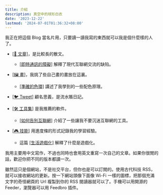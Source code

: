 ```yaml
---
title: 介紹 
description: 真空中的球形白衣
date: '2023-12-22'
lastmod: '2024-07-01T01:36:32+08:00'
---
```

我正在把這個 Blog 當名片用，只要讀一讀我寫的東西就可以我是個什麼樣的人了。

- [[📝 文章]](/zh/posts)，是比較長的散文。
    - [[即時通訊的障礙]](/zh/posts/instant-messaging) 解釋了現代互聯網交流的缺陷。

- [[🖼️ 畫]](/zh/gallery)，我挑了些自己畫的畫放在這裏。
    - [[準確的色環]](/zh/gallery/accurate-colour-wheel) 講述了我學到的一些配色原理。

- [[🐦 Tweet]](/zh/tweet) 顧名思義，是流水賬日記。

- [[🛠️ 工具集]](/zh/toolbox) 是我推薦的軟件。
    - [[如何告別互聯網]](/zh/toolbox/say-goodbye-to-internet/) 介紹了一些讓我不要沉迷互聯網的工具。

- [[🎮 技能]](/zh/skill) 用進度條的形式記錄我的學習經驗。
    - 這篇 [[生活遊戲化]](/zh/skills/introduction) 解釋了什麼是遊戲化。

我用主要用中文寫作，不過也同時也會用英文重寫一次自己的文章。如果你很閒的話，歡迎你把不同的版本都讀一次。

雖然這只是個網站，不是社交平台，但你也是可以訂閲的。使用古代科技 RSS，就可以接收網站的更新。按一下網站頭像下面像 Wi-Fi 一樣的圖標，把那個充滿文字的奇怪網頁的 Url 複製到你的 RSS 閱讀器就可以了。手機可以用開源的 Feeder，瀏覽器可以用 Feedbro 插件。


